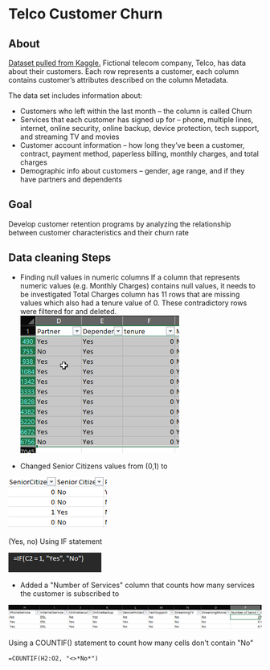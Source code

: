 # Telco Customer Churn

## About

[Dataset pulled from Kaggle.](https://www.kaggle.com/datasets/blastchar/telco-customer-churn)
Fictional telecom company, Telco, has data about their customers. Each row represents a customer, each column contains customer’s attributes described on the column Metadata.

The data set includes information about:

* Customers who left within the last month – the column is called Churn
* Services that each customer has signed up for – phone, multiple lines, internet, online security, online backup, device protection, tech support, and streaming TV and movies
* Customer account information – how long they’ve been a customer, contract, payment method, paperless billing, monthly charges, and total charges
* Demographic info about customers – gender, age range, and if they have partners and dependents

## Goal

Develop customer retention programs by analyzing the relationship between customer characteristics and their churn rate

## Data cleaning Steps

* Finding null values in numeric columns
If a column that represents numeric values (e.g. Monthly Charges) contains null values, it needs to be investigated
Total Charges column has 11 rows that are missing values which also had a tenure value of 0. These contradictory rows were filtered for and deleted.
![Image](screenshots/2023-05/EXCEL_NIoNdMJWEa.png)




* Changed Senior Citizens values from (0,1) to  

![Image](screenshots/2023-05/EXCEL_ndb9UdweL5.png)

(Yes, no) Using IF statement  

![Image](screenshots/2023-05/EXCEL_fFT9besdbI.png)

* Added a "Number of Services" column that counts how many services the customer is subscribed to

![Image](screenshots/2023-05/EXCEL_axjuF7tTMM.png)

Using a COUNTIF() statement to count how many cells don't contain "No"

``` 
=COUNTIF(H2:O2, "<>*No*")
```